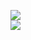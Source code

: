 [![](https://img.shields.io/badge/Made%20With-Github%20Spray-lightgrey.svg?style=for-the-badge&logo=github)](https://github.com/Annihil/github-spray#6117)  
[![](https://i.imgur.com/2DrTn0Z.gif)](https://github.com/Annihil/github-spray)